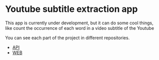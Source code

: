 # Youtube subtitle extraction app

This app is currently under development, but it can do some cool things, like count the occurrence of each word
in a video subtitle of the Youtube

You can see each part of the project in different repositories.

- [API](https://github.com/jhonpedro/yt-sub-extraction-api/server)
- [WEB](https://github.com/jhonpedro/yt-sub-extraction-api/web)
